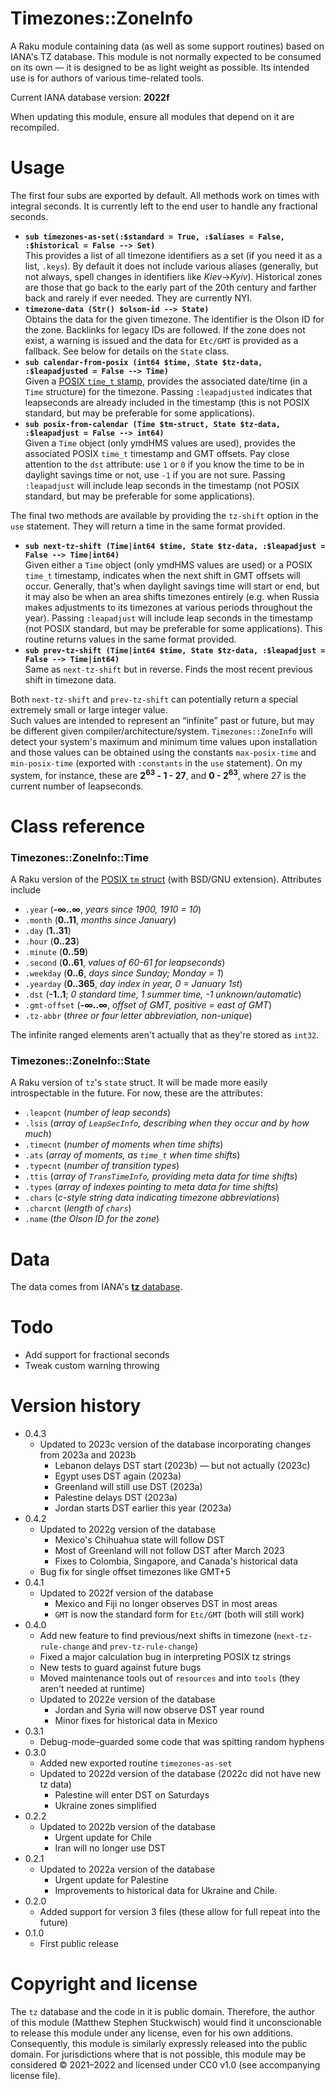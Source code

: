 # Timezones::ZoneInfo
A Raku module containing data (as well as some support routines) based on IANA's TZ database.
This module is not normally expected to be consumed on its own — it is designed to be as light weight as possible.
Its intended use is for authors of various time-related tools. 

Current IANA database version: **2022f** 

When updating this module, ensure all modules that depend on it are recompiled.

# Usage
The first four subs are exported by default.  All methods work on times with integral seconds. It is currently left to the end user to handle any fractional seconds.

  * **`sub timezones-as-set(:$standard = True, :$aliases = False, :$historical = False --> Set)`**  
This provides a list of all timezone identifiers as a set (if you need it as a list, `.keys`).  By default it does not include various aliases (generally, but not always, spell changes in identifiers like *Kiev*→*Kyiv*).  Historical zones are those that go back to the early part of the 20th century and farther back and rarely if ever needed.  They are currently NYI.
  * **`timezone-data (Str() $olson-id --> State)`**  
Obtains the data for the given timezone.   The identifier is the Olson ID for the zone.  Backlinks for legacy IDs are followed.  If the zone does not exist, a warning is issued and the data for `Etc/GMT` is provided as a fallback.  See below for details on the `State` class.
  * **`sub calendar-from-posix (int64 $time, State $tz-data, :$leapadjusted = False --> Time)`**  
Given a [POSIX `time_t` stamp](https://www.gnu.org/software/libc/manual/html_node/Time-Types.html), provides the associated date/time (in a `Time` structure) for the timezone.  Passing `:leapadjusted` indicates that leapseconds are already included in the timestamp (this is not POSIX standard, but may be preferable for some applications).
  * **`sub posix-from-calendar (Time $tm-struct, State $tz-data, :$leapadjust = False --> int64)`**  
Given a `Time` object (only ymdHMS values are used), provides the associated POSIX `time_t` timestamp and GMT offsets.  Pay close attention to the `dst` attribute: use `1` or `0` if you know the time to be in daylight savings time or not, use `-1` if you are not sure.  Passing `:leapadjust` will include leap seconds in the timestamp (not POSIX standard, but may be preferable for some applications). 

The final two methods are available by providing the `tz-shift` option in the `use` statement.  They will return a time in the same format provided.

  * **`sub next-tz-shift (Time|int64 $time, State $tz-data, :$leapadjust = False --> Time|int64)`**  
Given either a `Time` object (only ymdHMS values are used) or a POSIX `time_t` timestamp, indicates when the next shift in GMT offsets will occur. Generally, that's when daylight savings time will start or end, but it may also be when an area shifts timezones entirely (e.g. when Russia makes adjustments to its timezones at various periods throughout the year).  Passing `:leapadjust` will include leap seconds in the timestamp (not POSIX standard, but may be preferable for some applications).  This routine returns values in the same format provided.
  * **`sub prev-tz-shift (Time|int64 $time, State $tz-data, :$leapadjust = False --> Time|int64)`**  
Same as `next-tz-shift` but in reverse.  Finds the most recent previous shift in timezone data.

Both `next-tz-shift` and `prev-tz-shift` can potentially return a special extremely small or large integer value.  
Such values are intended to represent an “infinite” past or future, but may be different given compiler/architecture/system.
`Timezones::ZoneInfo` will detect your system's maximum and minimum time values upon installation and those
values can be obtained using the constants `max-posix-time` and `min-posix-time` (exported with `:constants` in the `use` statement).
On my system, for instance, these are **2<sup>63</sup> - 1 - 27**, and **0 - 2<sup>63</sup>**, where 27 is the current number of leapseconds.

# Class reference

### Timezones::ZoneInfo::Time

A Raku version of the [POSIX `tm` struct](https://www.gnu.org/software/libc/manual/html_node/Broken_002ddown-Time.html) (with BSD/GNU extension).  Attributes include 

  * `.year` (**-∞..∞**, *years since 1900, 1910 = 10*)
  * `.month` (**0..11**, *months since January*)
  * `.day` (**1..31**)
  * `.hour` (**0..23**)
  * `.minute` (**0..59**)
  * `.second` (**0..61**, *values of 60-61 for leapseconds*)
  * `.weekday` (**0..6**, *days since Sunday; Monday = 1*)
  * `.yearday` (**0..365**, *day index in year, 0 = January 1st*)
  * `.dst` (**-1..1**; *0 standard time, 1 summer time, -1 unknown/automatic*)
  * `.gmt-offset` (**-∞..∞**, *offset of GMT, positive = east of GMT*)
  * `.tz-abbr` (*three or four letter abbreviation, non-unique*)
  
The infinite ranged elements aren't actually that as they're stored as `int32`.

### Timezones::ZoneInfo::State

A Raku version of `tz`'s `state` struct.  It will be made more easily introspectable in the future.  For now, these are the attributes:
  * `.leapcnt` (*number of leap seconds*)
  * `.lsis` (*array of `LeapSecInfo`, describing when they occur and by how much*)
  * `.timecnt` (*number of moments when time shifts*)
  * `.ats` (*array of moments, as `time_t` when time shifts*)
  * `.typecnt` (*number of transition types*)
  * `.ttis` (*array of `TransTimeInfo`, providing meta data for time shifts*)
  * `.types` (*array of indexes pointing to meta data for time shifts*)
  * `.chars` (*c-style string data indicating timezone abbreviations*)
  * `.charcnt` (*length of `chars`*)
  * `.name` (*the Olson ID for the zone*)

# Data
The data comes from IANA's [**tz** database](https://www.iana.org/time-zones).  

# Todo
  * Add support for fractional seconds
  * Tweak custom warning throwing
  
# Version history
  * 0.4.3
    * Updated to 2023c version of the database incorporating changes from 2023a and 2023b
      * Lebanon delays DST start (2023b) — but not actually (2023c)
      * Egypt uses DST again (2023a)
      * Greenland will still use DST (2023a)
      * Palestine delays DST (2023a)
      * Jordan starts DST earlier this year (2023a)
  * 0.4.2
    * Updated to 2022g version of the database
      * Mexico's Chihuahua state will follow DST
      * Most of Greenland will not follow DST after March 2023
      * Fixes to Colombia, Singapore, and Canada's historical data
    * Bug fix for single offset timezones like GMT+5
  * 0.4.1
    * Updated to 2022f version of the database
      * Mexico and Fiji no longer observes DST in most areas
      * `GMT` is now the standard form for `Etc/GMT` (both will still work)
  * 0.4.0
    * Add new feature to find previous/next shifts in timezone (`next-tz-rule-change` and `prev-tz-rule-change`)
    * Fixed a major calculation bug in interpreting POSIX tz strings
    * New tests to guard against future bugs
    * Moved maintenance tools out of `resources` and into `tools` (they aren't needed at runtime)
    * Updated to 2022e version of the database
      * Jordan and Syria will now observe DST year round
      * Minor fixes for historical data in Mexico
  * 0.3.1
    * Debug-mode–guarded some code that was spitting random hyphens
  * 0.3.0
    * Added new exported routine `timezones-as-set`
    * Updated to 2022d version of the database (2022c did not have new tz data)
      * Palestine will enter DST on Saturdays
      * Ukraine zones simplified
  * 0.2.2
    * Updated to 2022b version of the database
      * Urgent update for Chile
      * Iran will no longer use DST
  * 0.2.1
    * Updated to 2022a version of the database
      * Urgent update for Palestine
      * Improvements to historical data for Ukraine and Chile.
  * 0.2.0
    * Added support for version 3 files (these allow for full repeat into the future) 
  * 0.1.0
    * First public release
  
# Copyright and license
The `tz` database and the code in it is public domain.  Therefore, the author of this module (Matthew Stephen Stuckwisch) would find it unconscionable to release this module under any license, even for his own additions.  Consequently, this module is similarly expressly released into the public domain.  For jurisdictions where that is not possible, this module may be considered © 2021–2022 and licensed under CC0 v1.0 (see accompanying license file).
